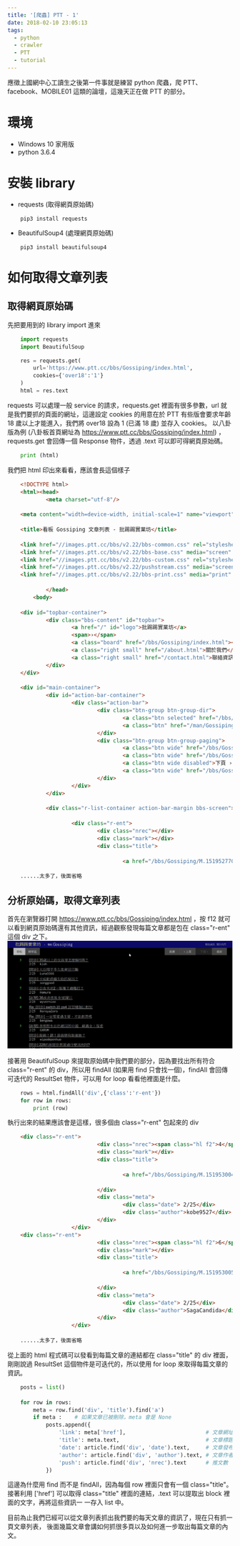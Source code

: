 ```yaml
---
title: '[爬蟲] PTT - 1'
date: 2018-02-10 23:05:13
tags:
  - python
  - crawler
  - PTT
  - tutorial
---
```


應徵上國網中心工讀生之後第一件事就是練習 python 爬蟲，爬 PTT、facebook、MOBILE01 這類的論壇，這幾天正在做 PTT 的部分。

# 環境

- Windows 10 家用版
- python 3.6.4

# 安裝 library

- requests (取得網頁原始碼)
```
	pip3 install requests
```
- BeautifulSoup4 (處理網頁原始碼)
```
	pip3 install beautifulsoup4
```

# 如何取得文章列表

## 取得網頁原始碼

先把要用到的 library import 進來
```python
	import requests
	import BeautifulSoup
```

```python
	res = requests.get(
	    url='https://www.ptt.cc/bbs/Gossiping/index.html',
	    cookies={'over18':'1'}
	)
	html = res.text
```
requests 可以處理一般 service 的請求，requests.get 裡面有很多參數，url 就是我們要抓的頁面的網址，這邊設定 cookies 的用意在於 PTT 有些版會要求年齡 18 歲以上才能進入，我們將 over18 設為 1 (已滿 18 歲) 並存入 cookies。
以八卦版為例 (八卦板首頁網址為 https://www.ptt.cc/bbs/Gossiping/index.html) ，requests.get 會回傳一個 Response 物件，透過 .text 可以即可得網頁原始碼。

```python
	print (html)
```
我們把 html 印出來看看，應該會長這個樣子
```html
	<!DOCTYPE html>
	<html><head>
	        <meta charset="utf-8"/>

	<meta content="width=device-width, initial-scale=1" name="viewport"/>

	<title>看板 Gossiping 文章列表 - 批踢踢實業坊</title>

	<link href="//images.ptt.cc/bbs/v2.22/bbs-common.css" rel="stylesheet" type="text/css"/>
	<link href="//images.ptt.cc/bbs/v2.22/bbs-base.css" media="screen" rel="stylesheet" type="text/css"/>
	<link href="//images.ptt.cc/bbs/v2.22/bbs-custom.css" rel="stylesheet" type="text/css"/>
	<link href="//images.ptt.cc/bbs/v2.22/pushstream.css" media="screen" rel="stylesheet" type="text/css"/>
	<link href="//images.ptt.cc/bbs/v2.22/bbs-print.css" media="print" rel="stylesheet" type="text/css"/>

	        </head>
	    <body>

	<div id="topbar-container">
	        <div class="bbs-content" id="topbar">
	                <a href="/" id="logo">批踢踢實業坊</a>
	                <span>›</span>
	                <a class="board" href="/bbs/Gossiping/index.html"><span class="board-label">看板 </span>Gossiping</a>
	                <a class="right small" href="/about.html">關於我們</a>
	                <a class="right small" href="/contact.html">聯絡資訊</a>
	        </div>
	</div>

	<div id="main-container">
	        <div id="action-bar-container">
	                <div class="action-bar">
	                        <div class="btn-group btn-group-dir">
	                                <a class="btn selected" href="/bbs/Gossiping/index.html">看板</a>
	                                <a class="btn" href="/man/Gossiping/index.html">精華區</a>
	                        </div>
	                        <div class="btn-group btn-group-paging">
	                                <a class="btn wide" href="/bbs/Gossiping/index1.html">最舊</a>
	                                <a class="btn wide" href="/bbs/Gossiping/index37017.html">‹ 上頁</a>
	                                <a class="btn wide disabled">下頁 ›</a>
	                                <a class="btn wide" href="/bbs/Gossiping/index.html">最新</a>
	                        </div>
	                </div>
	        </div>

	        <div class="r-list-container action-bar-margin bbs-screen">

	                <div class="r-ent">
	                        <div class="nrec"></div>
	                        <div class="mark"></div>
	                        <div class="title">

	                                <a href="/bbs/Gossiping/M.1519527707.A.3EF.html">[新聞] 主人「暴斃」測忠誠度　喵皇反應讓人笑翻</a>

	......太多了，後面省略
```

## 分析原始碼，取得文章列表

首先在瀏覽器打開 https://www.ptt.cc/bbs/Gossiping/index.html ，按 f12 就可以看到網頁原始碼還有其他資訊，經過觀察發現每篇文章都是包在 class="r-ent" 這個 div 之下。
![](/image/entry_class.gif)

接著用 BeautifulSoup 來提取原始碼中我們要的部分，因為要找出所有符合 class="r-ent" 的 div，所以用 findAll (如果用 find 只會找一個)，findAll 會回傳可迭代的 ResultSet 物件，可以用 for loop 看看他裡面是什麼。
```python
	rows = html.findAll('div',{'class':'r-ent'})
	for row in rows:
	    print (row)
```

執行出來的結果應該會是這樣，很多個由 class="r-ent" 包起來的 div
```html
	<div class="r-ent">
	                        <div class="nrec"><span class="hl f2">4</span></div>
	                        <div class="mark"></div>
	                        <div class="title">

	                                <a href="/bbs/Gossiping/M.1519530046.A.17E.html">[問卦] 雪爾80的副駕駛有用嗎？</a>

	                        </div>
	                        <div class="meta">
	                                <div class="date"> 2/25</div>
	                                <div class="author">kobe9527</div>
	                        </div>
	                </div>
	<div class="r-ent">
	                        <div class="nrec"><span class="hl f2">6</span></div>
	                        <div class="mark"></div>
	                        <div class="title">

	                                <a href="/bbs/Gossiping/M.1519530052.A.6B9.html">[問卦] 有沒有參加法會佛像有怪聲的八卦</a>

	                        </div>
	                        <div class="meta">
	                                <div class="date"> 2/25</div>
	                                <div class="author">SagaCandida</div>
	                        </div>
	                </div>

	......太多了，後面省略
```

從上面的 html 程式碼可以發看到每篇文章的連結都在 class="title" 的 div 裡面，剛剛說過 ResultSet 這個物件是可迭代的，所以使用 for loop 來取得每篇文章的資訊。
```python
    posts = list()

    for row in rows:
        meta = row.find('div', 'title').find('a')
        if meta :    # 如果文章已被刪除，meta 會是 None
            posts.append({
                'link': meta['href'],                         # 文章網址
                'title': meta.text,                           # 文章標題
                'date': article.find('div', 'date').text,     # 文章發布日期
                'author': article.find('div', 'author').text, # 文章作者
                'push': article.find('div', 'nrec').text      # 推文數
            })
```
這邊為什麼用 find 而不是 findAll，因為每個 row 裡面只會有一個 class="title"。
接著利用 ['href'] 可以取得 class="title" 裡面的連結，.text 可以提取出 block 裡面的文字，再將這些資訊一 一存入 list 中。

目前為止我們已經可以從文章列表抓出我們要的每天文章的資訊了，現在只有抓一頁文章列表， 後面幾篇文章會講如何抓很多頁以及如何進一步取出每篇文章的內文。
